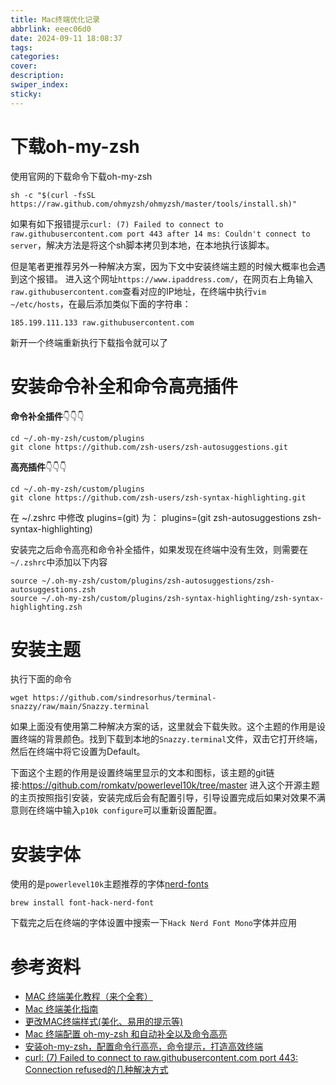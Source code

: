 ```yaml
---
title: Mac终端优化记录
abbrlink: eeec06d0
date: 2024-09-11 18:08:37
tags:
categories:
cover:
description:
swiper_index:
sticky:
---
```


# 下载oh-my-zsh

使用官网的下载命令下载oh-my-zsh
```
sh -c "$(curl -fsSL https://raw.github.com/ohmyzsh/ohmyzsh/master/tools/install.sh)"
```
如果有如下报错提示`curl: (7) Failed to connect to raw.githubusercontent.com port 443 after 14 ms: Couldn't connect to server`，解决方法是将这个sh脚本拷贝到本地，在本地执行该脚本。

但是笔者更推荐另外一种解决方案，因为下文中安装终端主题的时候大概率也会遇到这个报错。
进入这个网址`https://www.ipaddress.com/`，在网页右上角输入`raw.githubusercontent.com`查看对应的IP地址，在终端中执行`vim ~/etc/hosts`，在最后添加类似下面的字符串：
```
185.199.111.133 raw.githubusercontent.com
```
新开一个终端重新执行下载指令就可以了

# 安装命令补全和命令高亮插件

**命令补全插件**👇👇👇
```
cd ~/.oh-my-zsh/custom/plugins
git clone https://github.com/zsh-users/zsh-autosuggestions.git
```

**高亮插件**👇👇👇
```
cd ~/.oh-my-zsh/custom/plugins
git clone https://github.com/zsh-users/zsh-syntax-highlighting.git
```
在 ~/.zshrc 中修改 plugins=(git) 为：
plugins=(git zsh-autosuggestions zsh-syntax-highlighting)

安装完之后命令高亮和命令补全插件，如果发现在终端中没有生效，则需要在`~/.zshrc`中添加以下内容
```
source ~/.oh-my-zsh/custom/plugins/zsh-autosuggestions/zsh-autosuggestions.zsh
source ~/.oh-my-zsh/custom/plugins/zsh-syntax-highlighting/zsh-syntax-highlighting.zsh
```

# 安装主题

执行下面的命令
```
wget https://github.com/sindresorhus/terminal-snazzy/raw/main/Snazzy.terminal
```
如果上面没有使用第二种解决方案的话，这里就会下载失败。这个主题的作用是设置终端的背景颜色。找到下载到本地的`Snazzy.terminal`文件，双击它打开终端，然后在终端中将它设置为Default。


下面这个主题的作用是设置终端里显示的文本和图标，该主题的git链接:https://github.com/romkatv/powerlevel10k/tree/master
进入这个开源主题的主页按照指引安装，安装完成后会有配置引导，引导设置完成后如果对效果不满意则在终端中输入`p10k configure`可以重新设置配置。

# 安装字体

使用的是`powerlevel10k`主题推荐的字体[nerd-fonts](https://github.com/ryanoasis/nerd-fonts)

```
brew install font-hack-nerd-font
```

下载完之后在终端的字体设置中搜索一下`Hack Nerd Font Mono`字体并应用


# 参考资料
- [MAC 终端美化教程（来个全套）](https://blog.csdn.net/weixin_42326144/article/details/121957795?spm=1001.2101.3001.6650.7&utm_medium=distribute.pc_relevant.none-task-blog-2%7Edefault%7EBlogCommendFromBaidu%7ERate-7-121957795-blog-135977657.235%5Ev43%5Econtrol&depth_1-utm_source=distribute.pc_relevant.none-task-blog-2%7Edefault%7EBlogCommendFromBaidu%7ERate-7-121957795-blog-135977657.235%5Ev43%5Econtrol&utm_relevant_index=12)
- [Mac 终端美化指南](https://zhuanlan.zhihu.com/p/554264938)
- [更改MAC终端样式(美化、易用的提示等)](https://blog.csdn.net/m0_60980259/article/details/135977657)
- [Mac 终端配置 oh-my-zsh 和自动补全以及命令高亮](https://blog.csdn.net/wjp52/article/details/124426943)
- [安装oh-my-zsh，配置命令行高亮，命令提示，打造高效终端](https://blog.csdn.net/a143730/article/details/135573409)
- [curl: (7) Failed to connect to raw.githubusercontent.com port 443: Connection refused的几种解决方式](https://huaweicloud.csdn.net/6509554c993dd34278ee3a0f.html?dp_token=eyJ0eXAiOiJKV1QiLCJhbGciOiJIUzI1NiJ9.eyJpZCI6ODkxMDEzLCJleHAiOjE3Mjc3ODcwNDQsImlhdCI6MTcyNzE4MjI0NCwidXNlcm5hbWUiOiJxcV80NTcyMzgyMSJ9.3rYUSIkc7_U_kaBdQ-35s0Kr6Sff-06B_M229QXJU8s&spm=1001.2101.3001.6650.2&utm_medium=distribute.pc_relevant.none-task-blog-2%7Edefault%7EBlogCommendFromBaidu%7Eactivity-2-106862753-blog-123021848.235%5Ev43%5Econtrol&depth_1-utm_source=distribute.pc_relevant.none-task-blog-2%7Edefault%7EBlogCommendFromBaidu%7Eactivity-2-106862753-blog-123021848.235%5Ev43%5Econtrol&utm_relevant_index=3)
